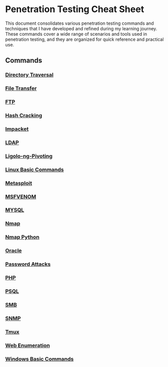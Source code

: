 # Penetration Testing Cheat Sheet

This document consolidates various penetration testing commands and techniques that I have developed and refined during my learning journey. These commands cover a wide range of scenarios and tools used in penetration testing, and they are organized for quick reference and practical use.

## Commands

### [Directory Traversal](Directory_Traversal.md)

### [File Transfer](File_Transfer.md)

### [FTP](FTP.md)

### [Hash Cracking](Hash_Cracking.md)

### [Impacket](Impacket.md)

### [LDAP](LDAP.md)

### [Ligolo-ng-Pivoting](Ligolo-ng.md)

### [Linux Basic Commands](Linux-basic-Commands.md)

### [Metasploit](Metasploit.md)

### [MSFVENOM](MSFVENOM.md)

### [MYSQL](MYSQL.md)

### [Nmap](Nmap.md)

### [Nmap Python](Nmap.py.md)

### [Oracle](Oracle.md)

### [Password Attacks](Password-Attacks.md)

### [PHP](PHP.md)

### [PSQL](PSQL.md)

### [SMB](SMB.md)

### [SNMP](SNMP.md)

### [Tmux](Tmux.md)

### [Web Enumeration](Web-Enumeration.md)

### [Windows Basic Commands](Windows-Basic-Commands.md)
